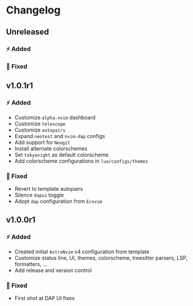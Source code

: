 # Changelog

## Unreleased

### ⚡️ Added

### 🐞 Fixed

## v1.0.1r1

### ⚡️ Added

- Customize `alpha.nvim` dashboard
- Customize `telescope`
- Customize `autopairs`
- Expand `neotest` and `nvim-dap` configs
- Add support for `Neogit`
- Install alternate colorschemes
- Set `tokyonight` as default colorscheme
- Add colorscheme configurations in `lua/configs/themes`

### 🐞 Fixed

- Revert to template autopairs
- Silence `dapui` toggle
- Adopt `dap` configuration from `Ecovim`

## v1.0.0r1

### ⚡️ Added

- Created initial `AstroNvim` v4 configuration from template
- Customize status line, UI, themes, colorscheme, treesitter parsers, LSP, formatters, ...
- Add release and version control

### 🐞 Fixed

- First shot at DAP UI fixes
